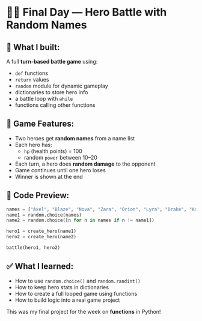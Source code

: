 # 🧙‍♂️ Final Day — Hero Battle with Random Names

## 🧠 What I built:

A full **turn-based battle game** using:

- `def` functions
- `return` values
- `random` module for dynamic gameplay
- dictionaries to store hero info
- a battle loop with `while`
- functions calling other functions

## 🎯 Game Features:

- Two heroes get **random names** from a name list
- Each hero has:
  - `hp` (health points) = 100
  - random `power` between 10–20
- Each turn, a hero does **random damage** to the opponent
- Game continues until one hero loses
- Winner is shown at the end

## 🧪 Code Preview:

```python
names = ["Axel", "Blaze", "Nova", "Zara", "Orion", "Lyra", "Drake", "Kael"]
name1 = random.choice(names)
name2 = random.choice([n for n in names if n != name1])

hero1 = create_hero(name1)
hero2 = create_hero(name2)

battle(hero1, hero2)
```

## ✅ What I learned:

- How to use `random.choice()` and `random.randint()`
- How to keep hero stats in dictionaries
- How to create a full looped game using functions
- How to build logic into a real game project

This was my final project for the week on **functions** in Python!